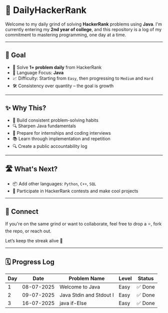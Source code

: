 # 🚀 DailyHackerRank

Welcome to my daily grind of solving **HackerRank** problems using **Java**. I'm currently entering my **2nd year of college**, and this repository is a log of my commitment to mastering programming, one day at a time.

---

## 📅 Goal

- 🧠 Solve **1+ problem daily** from HackerRank  
- 🎯 Language Focus: **Java**  
- 📈 Difficulty: Starting from `Easy`, then progressing to `Medium` and `Hard`  
- 🛠️ Consistency over quantity – the goal is growth  

---

## ✨ Why This?

- 💪 Build consistent problem-solving habits  
- 🔍 Sharpen Java fundamentals  
- 🧩 Prepare for internships and coding interviews  
- 📚 Learn through implementation and repetition  
- 🔍 Create a public accountability log  

---

## 🛣️ What's Next?

- 📦 Add other languages: `Python`, `C++`, `SQL`
- 🧪 Participate in HackerRank contests and make cool projects 


---

## 🤝 Connect

If you're on the same grind or want to collaborate, feel free to drop a ⭐, fork the repo, or reach out.

Let’s keep the streak alive 🚀

---

## 🗓️ Progress Log

| Day | Date       | Problem Name               | Level  | Status   |
|-----|------------|----------------------------|--------|----------|
| 1   | 08-07-2025 | Welcome to Java   | Easy   | ✅ Done  |
| 2   | 09-07-2025 | Java Stdin and Stdout I   | Easy   | ✅ Done  |
| 3   | 16-07-2025 | java if-Else | Easy              | ✅ Done  |

<!-- Keep adding rows below like this -->



